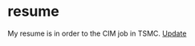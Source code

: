 # resume
My resume is in order to the CIM job in TSMC.
[Update](https://github.com/f496328mm/resume/blob/master/Update.md)
